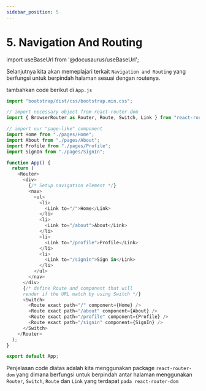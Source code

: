 ```yaml
---
sidebar_position: 5
---
```


# 5. Navigation And Routing

import useBaseUrl from '@docusaurus/useBaseUrl';

Selanjutnya kita akan memeplajari terkait `Navigation and Routing` yang berfungsi untuk berpindah halaman sesuai dengan routenya. 

tambahkan code berikut di `App.js`

```js
import "bootstrap/dist/css/bootstrap.min.css";

// import necessary object from react-router-dom
import { BrowserRouter as Router, Route, Switch, Link } from "react-router-dom";

// import our "page-like" component
import Home from "./pages/Home";
import About from "./pages/About";
import Profile from "./pages/Profile";
import SignIn from "./pages/SignIn";

function App() {
  return (
    <Router>
      <div>
        {/* Setup navigation element */}
        <nav>
          <ul>
            <li>
              <Link to="/">Home</Link>
            </li>
            <li>
              <Link to="/about">About</Link>
            </li>
            <li>
              <Link to="/profile">Profile</Link>
            </li>
            <li>
              <Link to="/signin">Sign in</Link>
            </li>
          </ul>
        </nav>
      </div>
      {/* define Route and component that will 
      render if the URL match by using Switch */}
      <Switch>
        <Route exact path="/" component={Home} />
        <Route exact path="/about" component={About} />
        <Route exact path="/profile" component={Profile} />
        <Route exact path="/signin" component={SignIn} />
      </Switch>
    </Router>
  );
}

export default App;
```

Penjelasan code diatas adalah kita menggunakan package `react-router-dom` yang dimana berfungsi untuk berpindah antar halaman menggunakan `Router`, `Switch`, `Route` dan `Link` yang terdapat `pada react-router-dom`